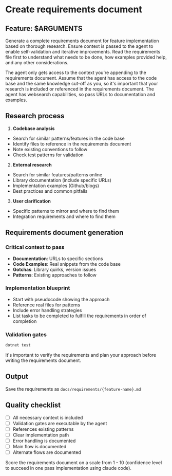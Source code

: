 # Create requirements document

## Feature: $ARGUMENTS

Generate a complete requirements document for feature implementation based on
thorough research. Ensure context is passed to the agent to enable
self-validation and iterative improvements. Read the requirements file first
to understand what needs to be done, how examples provided help, and any
other considerations.

The agent only gets access to the context you're appending to the requirements
document. Assume that the agent has access to the code base and the same
knowledge cut-off as you, so it's important that your research is included or
referenced in the requirements document. The agent has websearch capabilities,
so pass URLs to documentation and examples.

## Research process

1. **Codebase analysis**

- Search for similar patterns/features in the code base
- Identify files to reference in the requirements document
- Note existing conventions to follow
- Check test patterns for validation

2. **External research**

- Search for similar features/patterns online
- Library documentation (include specific URLs)
- Implementation examples (Github/blogs)
- Best practices and common pitfalls

3. **User clarification**

- Specific patterns to mirror and where to find them
- Integration requirements and where to find them

## Requirements document generation

### Critical context to pass

- **Documentation**: URLs to specific sections
- **Code Examples**: Real snippets from the code base
- **Gotchas**: Library quirks, version issues
- **Patterns**: Existing approaches to follow

### Implementation blueprint

- Start with pseudocode showing the approach
- Reference real files for patterns
- Include error handling strategies
- List tasks to be completed to fulfill the requirements in order of completion

### Validation gates

```bash
dotnet test
```

It's important to verify the requirements and plan your approach before
writing the requirements document.

## Output

Save the requirements as `docs/requirements/{feature-name}.md`

## Quality checklist

- [ ] All necessary context is included
- [ ] Validation gates are executable by the agent
- [ ] References existing patterns
- [ ] Clear implementation path
- [ ] Error handling is documented
- [ ] Main flow is documented
- [ ] Alternate flows are documented

Score the requirements document on a scale from 1 - 10
(confidence level to succeed in one pass implementation using claude code).
